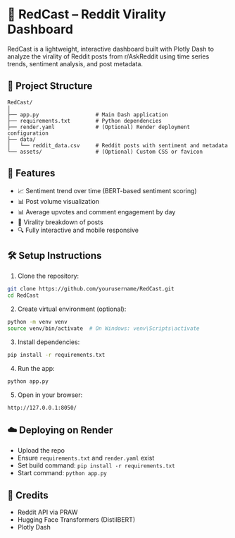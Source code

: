 # 🧠 RedCast – Reddit Virality Dashboard

RedCast is a lightweight, interactive dashboard built with Plotly Dash to analyze the virality of Reddit posts from r/AskReddit using time series trends, sentiment analysis, and post metadata.

## 📂 Project Structure

```
RedCast/
│
├── app.py                  # Main Dash application
├── requirements.txt        # Python dependencies
├── render.yaml             # (Optional) Render deployment configuration
├── data/
│   └── reddit_data.csv     # Reddit posts with sentiment and metadata
└── assets/                 # (Optional) Custom CSS or favicon
```

## 🚀 Features

- 📈 Sentiment trend over time (BERT-based sentiment scoring)
- 📊 Post volume visualization
- 📊 Average upvotes and comment engagement by day
- 📌 Virality breakdown of posts
- 🔍 Fully interactive and mobile responsive

## 🛠️ Setup Instructions

1. Clone the repository:
```bash
git clone https://github.com/yourusername/RedCast.git
cd RedCast
```

2. Create virtual environment (optional):
```bash
python -m venv venv
source venv/bin/activate  # On Windows: venv\Scripts\activate
```

3. Install dependencies:
```bash
pip install -r requirements.txt
```

4. Run the app:
```bash
python app.py
```

5. Open in your browser:
```
http://127.0.0.1:8050/
```

## ☁️ Deploying on Render

- Upload the repo
- Ensure `requirements.txt` and `render.yaml` exist
- Set build command: `pip install -r requirements.txt`
- Start command: `python app.py`

## 🧠 Credits

- Reddit API via PRAW
- Hugging Face Transformers (DistilBERT)
- Plotly Dash
